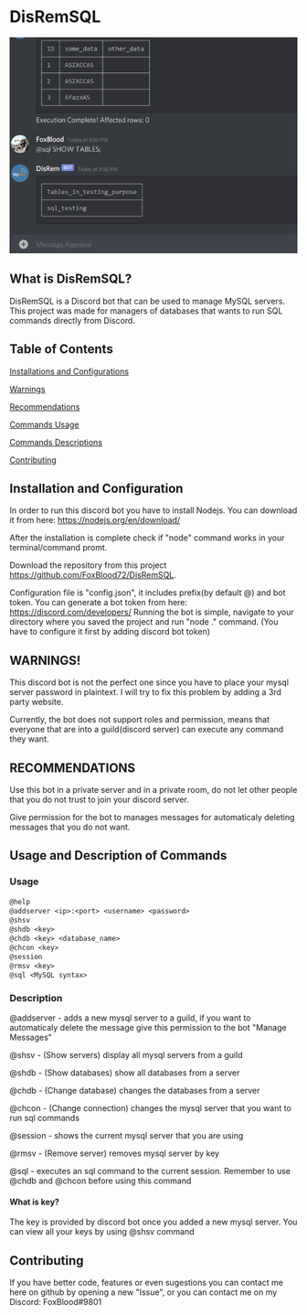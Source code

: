 # DisRemSQL
![Cool gif](gifs/disrem.gif)
## What is DisRemSQL?
DisRemSQL is a Discord bot that can be used to manage MySQL servers. This project was made for managers of databases that wants to run SQL commands directly from Discord.

## Table of Contents
[Installations and Configurations](https://github.com/FoxBlood72/DisRemSQL#installation-and-configuration)

[Warnings](https://github.com/FoxBlood72/DisRemSQL#warnings)

[Recommendations](https://github.com/FoxBlood72/DisRemSQL#recommendations)

[Commands Usage](https://github.com/FoxBlood72/DisRemSQL#usage)

[Commands Descriptions](https://github.com/FoxBlood72/DisRemSQL#description)

[Contributing](https://github.com/FoxBlood72/DisRemSQL#contributing)

## Installation and Configuration
In order to run this discord bot you have to install Nodejs. You can download it from here: https://nodejs.org/en/download/ 

After the installation is complete check if "node" command works in your terminal/command promt.

Download the repository from this project https://github.com/FoxBlood72/DisRemSQL.

Configuration file is "config.json", it includes prefix(by default @) and bot token. You can generate a bot token from here: https://discord.com/developers/
Running the bot is simple, navigate to your directory where you saved the project and run "node ." command. (You have to configure it first by adding discord bot token)

## WARNINGS!
This discord bot is not the perfect one since you have to place your mysql server password in plaintext. I will try to fix this problem by adding a 3rd party website.

Currently, the bot does not support roles and permission, means that everyone that are into a guild(discord server) can execute any command they want.
## RECOMMENDATIONS
Use this bot in a private server and in a private room, do not let other people that you do not trust to join your discord server.

Give permission for the bot to manages messages for automaticaly deleting messages that you do not want.

## Usage and Description of Commands 

### Usage
```
@help
@addserver <ip>:<port> <username> <password>
@shsv
@shdb <key>
@chdb <key> <database_name>
@chcon <key>
@session
@rmsv <key>
@sql <MySQL syntax>
```
  
### Description
@addserver - adds a new mysql server to a guild, if you want to automaticaly delete the message give this permission to the bot "Manage Messages"

@shsv - (Show servers) display all mysql servers from a guild

@shdb - (Show databases) show all databases from a server

@chdb - (Change database) changes the databases from a server

@chcon - (Change connection) changes the mysql server that you want to run sql commands

@session - shows the current mysql server that you are using

@rmsv - (Remove server) removes mysql server by key

@sql - executes an sql command to the current session. Remember to use @chdb and @chcon before using this command

#### What is key?
The key is provided by discord bot once you added a new mysql server. You can view all your keys by using @shsv command

## Contributing
If you have better code, features or even sugestions you can contact me here on github by opening a new "Issue", or you can contact me on my Discord: FoxBlood#9801






